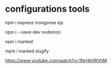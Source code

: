 # configurations tools

npm i express mongoose ejs

npm i --save-dev nodemon

npm i marked

mpm i marked slugify

https://www.youtube.com/watch?v=1NrHkjlWVhM
